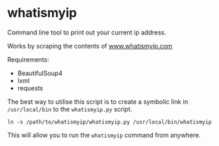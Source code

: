 whatismyip
==========

Command line tool to print out your current ip address. 

Works by scraping the contents of www.whatismyip.com

Requirements:
* BeautifulSoup4
* lxml
* requests

The best way to utilise this script is to create a symbolic link in `/usr/local/bin` to the `whatismyip.py` script.

    ln -s /path/to/whatismyip/whatismyip.py /usr/local/bin/whatismyip

This will allow you to run the `whatismyip` command from anywhere.
